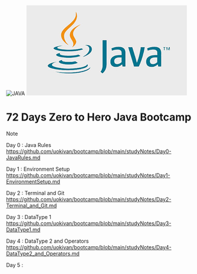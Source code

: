 ![JAVA](https://www.oracle.com/img/tech/cb88-java-logo-001.jpg)
![JAVA](https://github.com/uokivan/bootcamp/blob/main/javaLogo.jpeg)

# 72 Days Zero to Hero Java Bootcamp

> [!NOTE]  
> Day 0 : Java Rules  
> https://github.com/uokivan/bootcamp/blob/main/studyNotes/Day0-JavaRules.md  
>  
> Day 1 : Environment Setup  
> https://github.com/uokivan/bootcamp/blob/main/studyNotes/Day1-EnvironmentSetup.md  
>  
> Day 2 : Terminal and Git  
> https://github.com/uokivan/bootcamp/blob/main/studyNotes/Day2-Terminal_and_Git.md  
>  
> Day 3 : DataType 1  
>  https://github.com/uokivan/bootcamp/blob/main/studyNotes/Day3-DataType1.md  
>  
> Day 4 : DataType 2 and Operators  
> https://github.com/uokivan/bootcamp/blob/main/studyNotes/Day4-DataType2_and_Operators.md  
>  
> Day 5 :